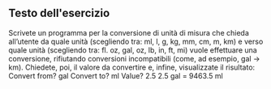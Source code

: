 ## Testo dell'esercizio

Scrivete un programma per la conversione di unità di misura che chieda all’utente da quale unità (scegliendo tra: ml, l, g, kg, mm, cm, m, km) e verso quale unità (scegliendo tra: fl. oz, gal, oz, lb, in, ft, mi) vuole effettuare una conversione, rifiutando conversioni incompatibili (come, ad esempio, gal → km). Chiedete, poi, il valore da convertire e, infine, visualizzate il risultato:
Convert from? gal Convert to? ml Value? 2.5
2.5 gal = 9463.5 ml